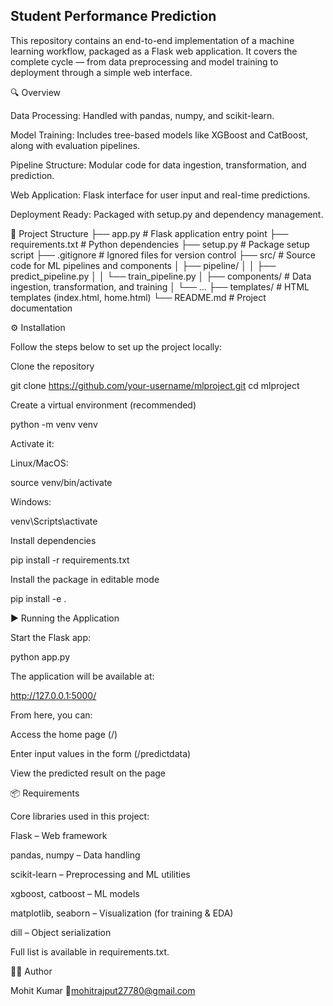 ## Student Performance Prediction
This repository contains an end-to-end implementation of a machine learning workflow, packaged as a Flask web application. It covers the complete cycle — from data preprocessing and model training to deployment through a simple web interface.

🔍 Overview

Data Processing: Handled with pandas, numpy, and scikit-learn.

Model Training: Includes tree-based models like XGBoost and CatBoost, along with evaluation pipelines.

Pipeline Structure: Modular code for data ingestion, transformation, and prediction.

Web Application: Flask interface for user input and real-time predictions.

Deployment Ready: Packaged with setup.py and dependency management.

📂 Project Structure
├── app.py                # Flask application entry point
├── requirements.txt      # Python dependencies
├── setup.py              # Package setup script
├── .gitignore            # Ignored files for version control
├── src/                  # Source code for ML pipelines and components
│   ├── pipeline/
│   │   ├── predict_pipeline.py
│   │   └── train_pipeline.py
│   ├── components/       # Data ingestion, transformation, and training
│   └── ...
├── templates/            # HTML templates (index.html, home.html)
└── README.md             # Project documentation

⚙️ Installation

Follow the steps below to set up the project locally:

Clone the repository

git clone https://github.com/your-username/mlproject.git
cd mlproject


Create a virtual environment (recommended)

python -m venv venv


Activate it:

Linux/MacOS:

source venv/bin/activate


Windows:

venv\Scripts\activate


Install dependencies

pip install -r requirements.txt


Install the package in editable mode

pip install -e .

▶️ Running the Application

Start the Flask app:

python app.py


The application will be available at:

http://127.0.0.1:5000/


From here, you can:

Access the home page (/)

Enter input values in the form (/predictdata)

View the predicted result on the page

📦 Requirements

Core libraries used in this project:

Flask – Web framework

pandas, numpy – Data handling

scikit-learn – Preprocessing and ML utilities

xgboost, catboost – ML models

matplotlib, seaborn – Visualization (for training & EDA)

dill – Object serialization

Full list is available in requirements.txt.

👨‍💻 Author

Mohit Kumar
📧mohitrajput27780@gmail.com
